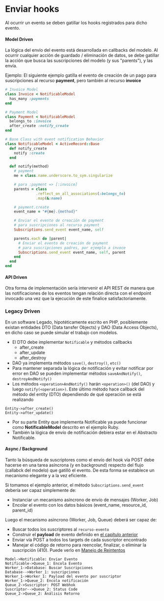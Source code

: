 # Enviar hooks

Al ocurrir un evento se deben gatillar los hooks registrados para dicho evento.

#### Model Driven

La lógica del envío del evento está desarrollada en callbacks del modelo. Al ocurrir cualquier acción de guardado / eliminación de datos, se debe gatillar la acción que busca las suscripciones del modelo (y sus "parents"), y las envía.

Ejemplo: El siguiente ejemplo gatilla el evento de creación de un pago para suscripciones al recurso **payment**, pero también al recurso **invoice**

```Ruby
# Invoice Model
class Invoice < NotificableModel
  has_many :payments
end

# Payment Model
class Payment < NotificableModel
  belongs_to :invoice
  after_create :notify_create
end

# Base Class with event notification Behavior
class NotificableModel < ActiveRecord::Base
  def notify_create
    notify :create
  end

  def notify(method)
    # payment
    me = class.name.underscore.to_sym.singularize

    # para :payment => [:invoice]
    parents = class
              .reflect_on_all_associations(:belongs_to)
              .map(&:name)

    # payment.create
    event_name = "#{me}.{method}"

    # Enviar el evento de creación de payment
    # para suscripciones al recurso payment
    Subscriptions.send_event event_name, self

    parents.each do |parent|
      # Enviar el evento de creación de payment
      # para suscripciones padres, por ejemplo a invoce
      Subscriptions.send_event event_name, self, parent
    end
  end
end

```

#### API Driven

Otra forma de implementación sería intervenir el API REST de manera que las notificaciones de los eventos tengan relación directa con el endpoint invocado una vez que la ejecución de este finalice satisfactoriamente.

### Legacy Driven

En un software Legado, hipotéticamente escrito en PHP, posiblemente existan entidades DTO (Data tansfer Objects) y DAO (Data Access Objects), en dicho caso se puede simular el trabajo con modelos.

* El DTO debe implementar `Notificable` y métodos callbacks
  * after_create
  * after_update
  * after_destroy
* DAO ya implementa métodos `save()`, `destroy()`, `etc()`
* Para mantener separada la lógica de notificación y evitar notificar por error en DAO se pueden implementar métodos `saveAndNotify()`, `destroyAndNotify()`
* Los métodos `<operation>AndNotify()` harán `<operation>()` (del DAO) y luego `notify(<operation>)`. Este último método hace callback del método del entity (DTO) dependiendo de qué operación se está realizando

```
Entity->after_create()
Entity->after_update()
```

* Por su parte Entity que implementa Notificable ya puede funcionar como **NotificableModel** descrito en el ejemplo Ruby.
* También la lógica de envío de notificación debiera estar en el Abstracto Notificable.

#### Async / Background

Tanto la búsqueda de suscriptores como el envío del hook vía POST debe hacerse en una tarea asíncrona (y en background) respecto del flujo (callabck del modelo) que gatilló el evento. De esta forma se establece un mecanismo elegante y a la vez eficiente.

Si tomamos el ejemplo anterior, el método `Subscriptions.send_event` debería ser capaz simplemente de:

* Instanciar un mecanismo asíncrono de envío de mensajes (Worker, Job)
* Encolar el evento con los datos básicos (event_name, resource_id, parent_id)

Luego el mecanismo asíncrono (Worker, Job, Queue) deberá ser capaz de:

* Buscar todos los suscriptores al `recurso-evento`
* Construir el **payload** de evento definido en [el capítulo anterior](events.md)
* Enviar vía POST a todos los targets de cada suscriptor encontrado
* Manejar el código de retorno para reencolar, finalizar, o eliminar la suscripción (410). Puede verlo en [Manejo de Reintentos](retries.md)

``` sequence
Model->Notificable: Enviar Evento
Notificable->Queue_1: Encola Evento
Worker_1->Database: Buscar Suscripciones
Database-->Worker_1: suscripciones
Worker_1->Worker_1: Payload del evento por suscriptor
Worker_1->Queue_2: Encola notificación
Queue_2->Suscriptor: POST Webhok
Suscriptor-->Queue_2: Status Code
Queue_2->Queue_2: Análisis Retorno
```
